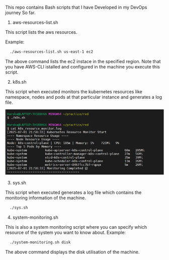 This repo contains Bash scripts that I have Developed in my DevOps journey So far.

1. aws-resources-list.sh

This script lists the aws resources.

Example:

````bash
  ./aws-resources-list.sh us-east-1 ec2
````
The above command lists the ec2 instace in the specified region.
Note that you have AWS-CLI istalled and configured in the machine you execute this script.


2. k8s.sh

This script when executed monitors the kubernetes resources like namespace, nodes and pods at that particular instance and generates a log file.

![alt text](<Screenshot 2025-07-01 215916.png>)

3. sys.sh

This script when executed generates a log file which contains the monitoring information of the machine.
````bash
  ./sys.sh
````

4. system-monitoring.sh

This is also a system monitoring script where you can specify which resource of the system you want to know about.
Example:
````bash
  ./system-monitoring.sh disk
````
The above command displays the disk utilisation of the machine.